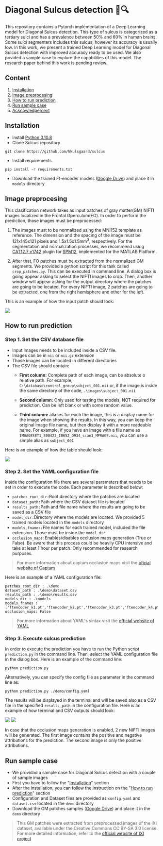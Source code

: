 # Diagonal Sulcus detection 🧠🔍

This repository contains a Pytorch implementation of a Deep Learning model for Diagonal Sulcus detection. This type of sulcus is categorized as a tertiary sulci and has a prevalence between 50% and 60% in human brains. Some sulci segmenters includes this sulcus, however its accuracy is usually low. In this work, we present a trained Deep Learning model for Diagonal Sulcus detection with improved accuracy ready to be used. We also povided a sample case to explore the capabilities of this model. The research paper behind this work is pending review.

## Content
1. [Installation](#Installation)
2. [Image preprocesing](#Image-preprocesing)
3. [How to run prediction](#How-to-run-prediction)
4. [Run sample case](#Run-sample-case)
5. [Acknowledgement](#Acknowledgement)

## Installation
- Install [Python 3.10.8](https://www.python.org/downloads/release/python-3108/)
- Clone Sulcus repository
```
git clone https://github.com/hkulsgaard/sulcus
```
- Install requirements
```
pip install -r requirements.txt
```
- Download the trained Ft-encoder models ([Google Drive](https://drive.google.com/drive/folders/1hs-ngCvNtts1BEapy77OtKGjqVBpYNfd?usp=sharing)) and place it in `models` directory


## Image preprocesing
This clasification network takes as input patches of gray matter(GM) NIFTI images localized in the Frontal Operculum(FO). In order to perform the prediction, those images must be preprocessed:

  1. The images must to be normalized using the MNI152 template as reference. The dimension and the spacing of the image must be 121x145x121 pixels and 1.5x1.5x1.5mm<sup>3</sup>, respectively. For the segmentation and normalization processes, we recommend using [CAT12.7 v1742](https://neuro-jena.github.io/cat/index.html#DOWNLOAD) plugin for [SPM12](https://www.fil.ion.ucl.ac.uk/spm/software/spm12/), implemented for the MATLAB Platform.

  2. After that, FO patches must be extracted from the normalized GM segments. We provided a python script for this task called `crop_patches.py`. This can be executed in command line. A dialog box is going appear asking to select the NIFTI images to crop. Then, another window will appear asking for the output directory where the patches are going to be located. For every NIFTI image, 2 patches are going to be extracted, one from the right hemisphere and other for the left.

This is an example of how the input patch should look:

<img src="assets/images/patch_left_sample.jpg" align=mid />


## How to run prediction
### Step 1. Set the CSV database file
  - Input images needs to be included inside a CSV file.
  - Images can be in `nii` or `nii.gz` extension
  - Those images can be located in different directories
  - The CSV file should contain:
    * **First column:** Complete path of each image, can be absolute o relative path. 
    For example, `C:\database\control_group\subject_001.nii` or, if the image is inside the same directory of the code, `.\images\subject_001.nii`

    * **Second column:** Only used for testing the models, NOT required for prediction. Can be left blank or with some random value.
    
    * **Third column:** aliases for each the image, this is a display name for the image when showing the results. In this way, you can keep the original image file name, but then display it with a more readeable name. 
    For example, if you have an image with a file name as `IMGAGESET1_S00423_I0652_D934_scan1_MPRAGE.nii`, you can use a simple alias as `subject_001`

  Here is an example of how the table should look:
  
  <img src="assets/images/dataset.jpg" align=mid />

### Step 2. Set the YAML configuration file
  Inside the configuration file there are several parameters that needs to be set in order to execute the code. Each parameter is described below:

  - `patches_root_dir:`Root directory where the patches are located
  - `dataset_path:`Path where the CSV dataset file is located
  - `results_path:`Path and file name where the results are going to be saved as a CSV file
  - `model_dir:`Directory where the models are located. We provided 5 trained models located in the `models` directory
  - `models_fnames:`File names for each trained model, included the file extension. Those must be inside the `model_dir`
  - `occlusion_maps:`Enables/disables occlusion maps generation (True or False). Be aware that this process could be heavily CPU intensive and take at least 1 hour per patch. Only recommended for research purposes.
  
  > For more information about captum occlusion maps visit the [oficial website of Captum](https://captum.ai/docs/attribution_algorithms#occlusion)

  Here is an example of a YAML configuration file:
  ```
  patches_root_dir : .\demo
  dataset_path : .\demo\dataset.csv
  results_path : .\demo\results.csv
  models_dir : .\models
  models_fnames : ['ftencoder_k1.pt','ftencoder_k2.pt','ftencoder_k3.pt','ftencoder_k4.pt','ftencoder_k5.pt']
  occlusion_maps: False
  ```

  > For more information about YAML's sintax visit the [official website of YAML](https://yaml.org/spec/1.2.2/)


### Step 3. Execute sulcus prediction
  In order to execute the prediction you have to run the Python script `prediction.py` in the command line. Then, select the YAML configuration file in the dialog box. Here is an example of the command line:
  ```
  python prediction.py
  ```
  Alternatively, you can specify the config file as parameter in the command line as:
  ```
  python prediction.py ./demo/config.yaml
  ```
  The results will be displayed in the terminal and will be saved also as a CSV file in the specified `results_path` in the configuration file. Here is an example of how terminal and CSV outputs should look:
  
  <img src="assets/images/terminal_output.jpg" align=mid />

  <img src="assets/images/results.jpg" align=mid />

  In case that the occlusion maps generation is enabled, 2 new NIFTI images will be generated. The first image contains the positive and negative attributions for the prediction. The second image is only the positive attributions.

## Run sample case
  * We providad a sample case for Diagonal Sulcus detection with a couple of sample images
  * First you have to follow the "[Installation](#installation)" section
  * After the installation, you can follow the instruction on the "[How to run prediction](How-to-run-prediction)" section
  * Configuration and Dataset files are provided as `config.yaml` and `dataset.csv` located in the `demo` directory
  * Download the GM patches samples ([Google Drive](https://drive.google.com/drive/folders/1UZfIUG00gDGM0ZMPfYQh8W-7hgyn2Yci?usp=sharing)) and place it in the `demo` directory
  
  > This GM patches were extracted from preprocessed images of the IXI dataset, available under the Creative Commons CC BY-SA 3.0 license. For more detailed information, refer to the [official website of IXI project](https://brain-development.org/ixi-dataset/)